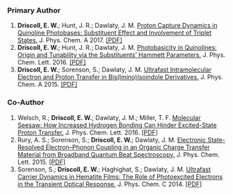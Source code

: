 <!-- This md is loaded via Jekyll's include_relative function -->
<!-- DO not use and YAML front matter, only md and html -->
### Primary Author
1. **Driscoll, E. W.**; Hunt, J. R.; Dawlaty, J. M. [Proton Capture Dynamics in Quinoline Photobases: Substituent Effect and Involvement of Triplet States.](https://doi.org/10.1021/acs.jpca.7b04512) J. Phys. Chem. A 2017. [[PDF]](/assets/pdf/publications/driscoll-2017-quinoline-photobase-ultrafast.pdf) 
2. **Driscoll, E. W.**; Hunt, J. R.; Dawlaty, J. M. [Photobasicity in Quinolines: Origin and Tunability via the Substituents’ Hammett Parameters.](https://doi.org/10.1021/acs.jpclett.6b00790) J. Phys. Chem. Lett. 2016. [[PDF]](/assets/pdf/publications/driscoll-2016-quinoline-photobase-hammett.pdf)
3. **Driscoll, E. W.**; Sorenson, S.; Dawlaty, J. M. [Ultrafast Intramolecular Electron and Proton Transfer in Bis(Imino)Isoindole Derivatives.](https://doi.org/10.1021/acs.jpca.5b02889) J. Phys. Chem. A 2015. [[PDF]](/assets/pdf/publications/driscoll-2016-quinoline-photobase-hammett.pdf)

### Co-Author
1. Welsch, R.; **Driscoll, E. W.**; Dawlaty, J. M.; Miller, T. F. [Molecular Seesaw: How Increased Hydrogen Bonding Can Hinder Excited-State Proton Transfer.](https://doi.org/10.1021/acs.jpclett.6b01391) J. Phys. Chem. Lett. 2016. [[PDF]](/assets/pdf/publications/welsch-2016-molecular-seesaw.pdf)
2. Rury, A. S.; Sorenson, S.; **Driscoll, E. W.**; Dawlaty, J. M. [Electronic State-Resolved Electron–Phonon Coupling in an Organic Charge Transfer Material from Broadband Quantum Beat Spectroscopy.](https://doi.org/10.1021/acs.jpclett.5b01706) J. Phys. Chem. Lett. 2015. [[PDF]](/assets/pdf/publications/rury-2015-electron-phonon-quantum-beat.pdf)
3. Sorenson, S.; **Driscoll, E. W.**; Haghighat, S.; Dawlaty, J. M. [Ultrafast Carrier Dynamics in Hematite Films: The Role of Photoexcited Electrons in the Transient Optical Response.](https://doi.org/10.1021/jp508273f) J. Phys. Chem. C 2014. [[PDF]](/assets/pdf/publications/sorenson-2014-hematite-thin-ultrafast.pdf)